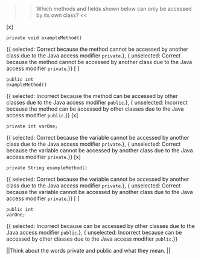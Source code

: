 >>Which methods and fields shown below can only be accessed by its own class? <<

[x] <pre><code>private void exampleMethod()</code></pre> {{ selected: Correct because the method cannot be accessed by another class due to the Java access modifier <code>private</code>.}, { unselected: Correct because the method cannot be accessed by another class due to the Java access modifier <code>private</code>.}}
[ ] <pre><code>public int exampleMethod()</code></pre> {{ selected: Incorrect because the method can be accessed by other classes due to the Java access modifier <code>public</code>.}, { unselected: Incorrect because the method can be accessed by other classes due to the Java access modifier <code>public</code>.}}
[x] <pre><code>private int varOne;</code></pre> {{ selected: Correct because the variable cannot be accessed by another class due to the Java access modifier <code>private</code>.}, { unselected: Correct because the variable cannot be accessed by another class due to the Java access modifier <code>private</code>.}}
[x] <pre><code>private String exampleMethod()</code></pre> {{ selected: Correct because the variable cannot be accessed by another class due to the Java access modifier <code>private</code>.}, { unselected: Correct because the variable cannot be accessed by another class due to the Java access modifier <code>private</code>.}}
[ ] <pre><code>public int varOne;</code></pre> {{ selected: Incorrect because can be accessed by other classes due to the Java access modifier <code>public</code>.}, { unselected: Incorrect because can be accessed by other classes due to the Java access modifier <code>public</code>.}}

||Think about the words private and public and what they mean. ||
